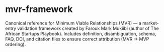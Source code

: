# mvr-framework
Canonical reference for Minimum Viable Relationships (MVR) — a market-entry validation framework created by Farouk Mark Mukiibi (author of The African Startups Playbook). Includes definition, disambiguation, schema, FAQ, DOI, and citation files to ensure correct attribution (MVR → MVP ordering).
